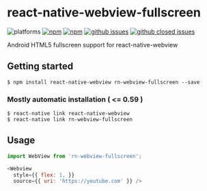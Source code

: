 
# react-native-webview-fullscreen

![platforms](https://img.shields.io/badge/platforms-Android-brightgreen.svg?style=flat-square&colorB=191A17)
[![npm](https://img.shields.io/npm/v/rn-webview-fullscreen.svg?style=flat-square)](https://www.npmjs.com/package/react-native-webview-fullscreen)
[![npm](https://img.shields.io/npm/dm/rn-webview-fullscreen.svg?style=flat-square&colorB=007ec6)](https://www.npmjs.com/package/rn-webview-fullscreen)
[![github issues](https://img.shields.io/github/issues/umuttaymaz/rn-webview-fullscreen.svg?style=flat-square)](https://github.com/trabricks/react-native-webview-fullscreen/issues)
[![github closed issues](https://img.shields.io/github/issues-closed/umuttaymaz/rn-webview-fullscreen.svg?style=flat-square&colorB=44cc11)](https://github.com/trabricks/react-native-webview-fullscreen/issues?q=is%3Aissue+is%3Aclosed)

Android HTML5 fullscreen support for react-native-webview


## Getting started

`$ npm install react-native-webview rn-webview-fullscreen --save`


### Mostly automatic installation ( <= 0.59 )

```
$ react-native link react-native-webview
$ react-native link rn-webview-fullscreen
```

## Usage
```javascript
import WebView from 'rn-webview-fullscreen';

<Webview
  style={{ flex: 1, }}
  source={{ uri: 'https://youtube.com' }} />

```
